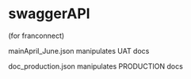 # swaggerAPI

(for franconnect)


mainApril_June.json manipulates UAT docs

doc_production.json manipulates PRODUCTION docs


